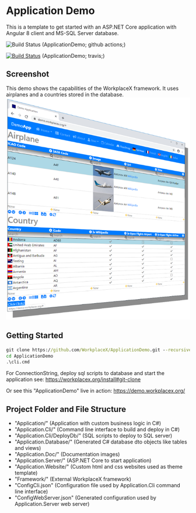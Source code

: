 # Application Demo
This is a template to get started with an ASP.NET Core application with Angular 8 client and MS-SQL Server database.

![Build Status](https://github.com/WorkplaceX/ApplicationDemo/workflows/CI/badge.svg) (ApplicationDemo; github actions;)

[![Build Status](https://travis-ci.org/WorkplaceX/ApplicationDemo.svg?branch=master)](https://travis-ci.org/WorkplaceX/ApplicationDemo) (ApplicationDemo; travis;)

## Screenshot
This demo shows the capabilities of the WorkplaceX framework. It uses airplanes and a countries stored in the database.
![Screenshot](Application.Doc/Screenshot.png)

## Getting Started
```cmd
git clone https://github.com/WorkplaceX/ApplicationDemo.git --recursive
cd ApplicationDemo
.\cli.cmd
```

For ConnectionString, deploy sql scripts to database and start the application see: https://workplacex.org/install#git-clone

Or see this "ApplicationDemo" live in action: https://demo.workplacex.org/

## Project Folder and File Structure
* "Application/" (Application with custom business logic in C#)
* "Application.Cli/" (Command line interface to build and deploy in C#)
* "Application.Cli/DeployDb/" (SQL scripts to deploy to SQL server)
* "Application.Database/" (Generated C# database dto objects like tables and views)
* "Application.Doc/" (Documentation images)
* "Application.Server/" (ASP.NET Core to start application)
* "Application.Website/" (Custom html and css websites used as theme template)
* "Framework/" (External WorkplaceX framework)
* "ConfigCli.json" (Configuration file used by Application.Cli command line interface)
* "ConfigWebServer.json" (Generated configuration used by Application.Server web server)
